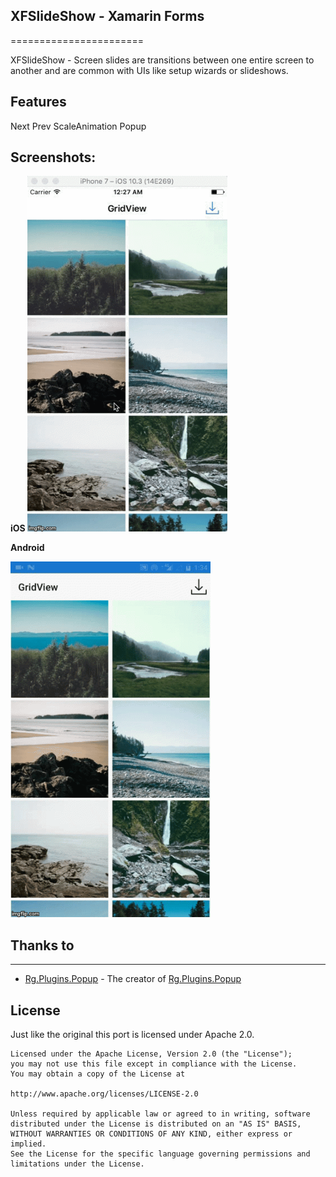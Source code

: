 ## XFSlideShow - Xamarin Forms
=======================

XFSlideShow - Screen slides are transitions between one entire screen to another and are common with UIs like setup wizards or slideshows.

## Features

   Next
   Prev
   ScaleAnimation
   Popup

## Screenshots:
<MTMarkdownOptions output='html4'>
<b>iOS </b>

<img src="https://github.com/Xamarin-Harshad/XFSlideShow/blob/master/screenshots/iOS.gif"  height="569" width="320">

<b>Android </b>

<img src="https://github.com/Xamarin-Harshad/XFSlideShow/blob/master/screenshots/Android.gif"  height="569" width="320">
</MTMarkdownOptions>  

## Thanks to
---------
* [Rg.Plugins.Popup](https://github.com/rotorgames/Rg.Plugins.Popup) - The creator of [Rg.Plugins.Popup](https://github.com/rotorgames/Rg.Plugins.Popup/wiki)


License
-------
Just like the original this port is licensed under Apache 2.0.
    
    Licensed under the Apache License, Version 2.0 (the "License");
    you may not use this file except in compliance with the License.
    You may obtain a copy of the License at
    
    http://www.apache.org/licenses/LICENSE-2.0
    
    Unless required by applicable law or agreed to in writing, software
    distributed under the License is distributed on an "AS IS" BASIS,
    WITHOUT WARRANTIES OR CONDITIONS OF ANY KIND, either express or implied.
    See the License for the specific language governing permissions and
    limitations under the License.

